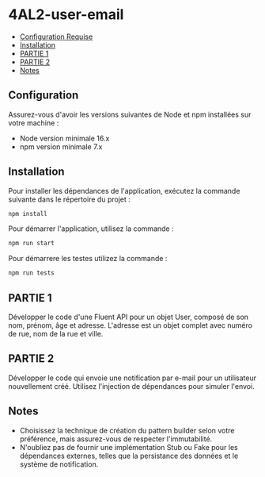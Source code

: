 # 4AL2-user-email


- [Configuration Requise](#Configuration)
- [Installation](#Installation)
- [PARTIE 1](#PARTIE1)
- [PARTIE 2](#PARTIE2)
- [Notes](#Notes)

## Configuration
Assurez-vous d'avoir les versions suivantes de Node et npm installées sur votre machine :
- Node version minimale 16.x
- npm version minimale 7.x

## Installation
Pour installer les dépendances de l'application, exécutez la commande suivante dans le répertoire du projet :
```bash
npm install
```

Pour démarrer l'application, utilisez la commande :
```bash
npm run start
```

Pour démarrere les testes utilizez la commande :
```bash
npm run tests
```

## PARTIE 1
Développer le code d'une Fluent API pour un objet User, composé de son nom, prénom, âge et adresse. L'adresse est un objet complet avec numéro de rue, nom de la rue et ville.

## PARTIE 2
Développer le code qui envoie une notification par e-mail pour un utilisateur nouvellement créé. Utilisez l'injection de dépendances pour simuler l'envoi.

## Notes
- Choisissez la technique de création du pattern builder selon votre préférence, mais assurez-vous de respecter l'immutabilité.
- N'oubliez pas de fournir une implémentation Stub ou Fake pour les dépendances externes, telles que la persistance des données et le système de notification.
